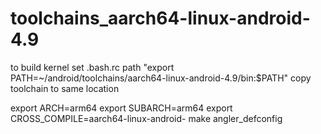 # toolchains_aarch64-linux-android-4.9

to build kernel 
set .bash.rc path "export PATH=~/android/toolchains/aarch64-linux-android-4.9/bin:$PATH"
copy toolchain to same location

export ARCH=arm64
export SUBARCH=arm64
export CROSS_COMPILE=aarch64-linux-android-
make angler_defconfig
